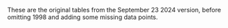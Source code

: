 These are the original tables from the September 23 2024 version, 
before omitting 1998 and adding some missing data points.